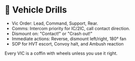 # 🚙 Vehicle Drills

- Vic Order: Lead, Command, Support, Rear.
- Comms: Intercom priority for IC/2IC, call contact direction.
- Dismount on: "Contact!" or "Crash out!"
- Immediate actions: Reverse, dismount left/right, 180° fan
- SOP for HVT escort, Convoy halt, and Ambush reaction

Every VIC is a coffin with wheels unless you use it right.
